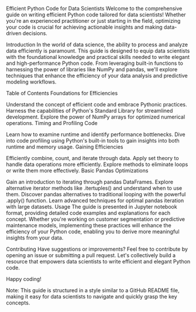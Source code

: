 Efficient Python Code for Data Scientists
Welcome to the comprehensive guide on writing efficient Python code tailored for data scientists! Whether you're an experienced practitioner or just starting in the field, optimizing your code is crucial for achieving actionable insights and making data-driven decisions.

Introduction
In the world of data science, the ability to process and analyze data efficiently is paramount. This guide is designed to equip data scientists with the foundational knowledge and practical skills needed to write elegant and high-performance Python code. From leveraging built-in functions to harnessing the power of libraries like NumPy and pandas, we'll explore techniques that enhance the efficiency of your data analysis and predictive modeling workflows.

Table of Contents
Foundations for Efficiencies

Understand the concept of efficient code and embrace Pythonic practices.
Harness the capabilities of Python's Standard Library for streamlined development.
Explore the power of NumPy arrays for optimized numerical operations.
Timing and Profiling Code

Learn how to examine runtime and identify performance bottlenecks.
Dive into code profiling using Python's built-in tools to gain insights into both runtime and memory usage.
Gaining Efficiencies

Efficiently combine, count, and iterate through data.
Apply set theory to handle data operations more efficiently.
Explore methods to eliminate loops or write them more effectively.
Basic Pandas Optimizations

Gain an introduction to iterating through pandas DataFrames.
Explore alternative iterator methods like .itertuples() and understand when to use them.
Discover pandas alternatives to traditional looping with the powerful .apply() function.
Learn advanced techniques for optimal pandas iteration with large datasets.
Usage
The guide is presented in Jupyter notebook format, providing detailed code examples and explanations for each concept. Whether you're working on customer segmentation or predictive maintenance models, implementing these practices will enhance the efficiency of your Python code, enabling you to derive more meaningful insights from your data.

Contributing
Have suggestions or improvements? Feel free to contribute by opening an issue or submitting a pull request. Let's collectively build a resource that empowers data scientists to write efficient and elegant Python code.

Happy coding!

Note: This guide is structured in a style similar to a GitHub README file, making it easy for data scientists to navigate and quickly grasp the key concepts.
